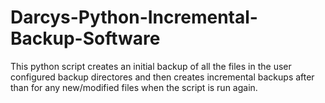 # Darcys-Python-Incremental-Backup-Software
This python script creates an initial backup of all the files in the user configured backup directores and then creates incremental backups after than for any new/modified files when the script is run again.
